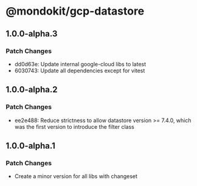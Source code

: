 # @mondokit/gcp-datastore

## 1.0.0-alpha.3

### Patch Changes

- dd0d63e: Update internal google-cloud libs to latest
- 6030743: Update all dependencies except for vitest

## 1.0.0-alpha.2

### Patch Changes

- ee2e488: Reduce strictness to allow datastore version >= 7.4.0, which was the first version to introduce the filter class

## 1.0.0-alpha.1

### Patch Changes

- Create a minor version for all libs with changeset
